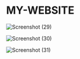 # MY-WEBSITE

![Screenshot (29)](https://user-images.githubusercontent.com/87578584/147344551-826f8ef1-e9dd-4aac-bdca-1b55b28a16c3.png)

![Screenshot (30)](https://user-images.githubusercontent.com/87578584/147344552-5bf23f1f-565b-42f9-99a5-88a418d36451.png)

![Screenshot (31)](https://user-images.githubusercontent.com/87578584/147343160-82ab0115-26c3-4990-ac3b-1b43e878bde0.png)
